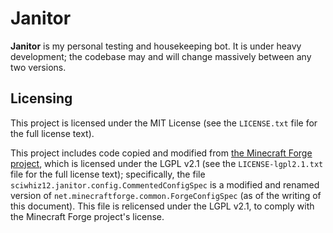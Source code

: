 Janitor
=======

**Janitor** is my personal testing and housekeeping bot. It is under heavy development; the codebase may and will change
massively between any two versions.

Licensing
---------

This project is licensed under the MIT License (see the `LICENSE.txt` file for the full license text).

This project includes code copied and modified from [the Minecraft Forge project][mcforge], which is licensed under the
LGPL v2.1 (see the `LICENSE-lgpl2.1.txt` file for the full license text); specifically, the file
`sciwhiz12.janitor.config.CommentedConfigSpec` is a modified and renamed version of
`net.minecraftforge.common.ForgeConfigSpec` (as of the writing of this document). This file is relicensed under the
LGPL v2.1, to comply with the Minecraft Forge project's license.

[mcforge]: https://github.com/MinecraftForge/MinecraftForge
